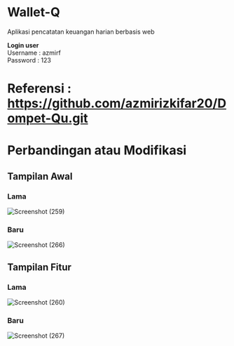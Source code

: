 # Wallet-Q
Aplikasi pencatatan keuangan harian berbasis web

<b>Login user</b> <br>
Username : azmirf<br>
Password : 123

# Referensi : https://github.com/azmirizkifar20/Dompet-Qu.git
# Perbandingan atau Modifikasi
## Tampilan Awal
### Lama 
![Screenshot (259)](https://github.com/YLKD/Wallet-Q/assets/166706257/109e102f-d033-4b42-ac8d-ae6b79ffea59)
### Baru
![Screenshot (266)](https://github.com/YLKD/Wallet-Q/assets/166706257/0502b740-b3ab-4ee9-8747-655f41c47a90)
## Tampilan Fitur
### Lama
![Screenshot (260)](https://github.com/YLKD/Wallet-Q/assets/166706257/4ef141f5-0cdd-4503-bdc4-2afb319a1495)
### Baru
![Screenshot (267)](https://github.com/YLKD/Wallet-Q/assets/166706257/fff7aab7-f85d-4f03-ad2b-eb4411521fa7)
